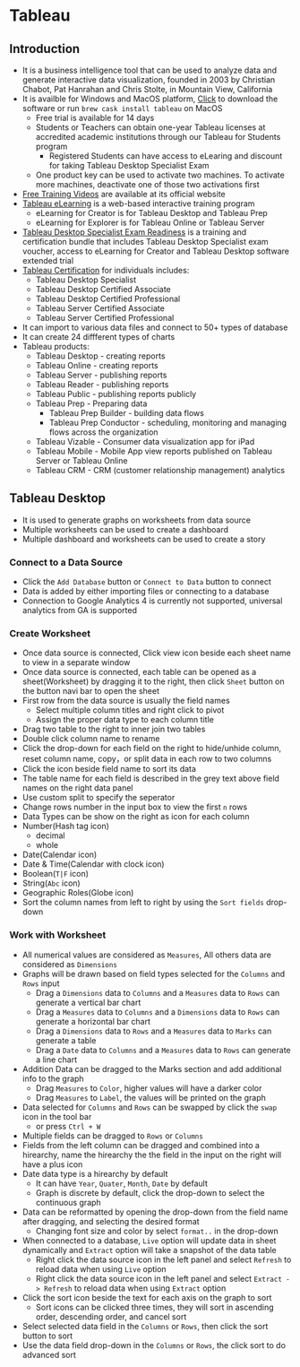 # Tableau

## Introduction

* It is a business intelligence tool that can be used to analyze data and generate interactive data visualization, founded in 2003 by Christian Chabot, Pat Hanrahan and Chris Stolte, in Mountain View, California
* It is availble for Windows and MacOS platform, [Click](https://www.tableau.com/products/trial) to download the software or run `brew cask install tableau` on MacOS
  * Free trial is available for 14 days
  * Students or Teachers can obtain one-year Tableau licenses at accredited academic institutions through our Tableau for Students program
    * Registered Students can have access to eLearing and discount for taking Tableau Desktop Specialist Exam
  * One product key can be used to activate two machines. To activate more machines, deactivate one of those two activations first
* [Free Training Videos](https://www.tableau.com/learn/training/20203) are available at its official website
* [Tableau eLearning](https://www.tableau.com/learn/training/elearning) is a web-based interactive training program
  * eLearning for Creator is for Tableau Desktop and Tableau Prep
  * eLearning for Explorer is for Tableau Online or Tableau Server
* [Tableau Desktop Specialist Exam Readiness](https://www.tableau.com/learn/training/specialist-certification-prep) is a training and certification bundle that includes Tableau Desktop Specialist exam voucher, access to eLearning for Creator and Tableau Desktop software extended trial
* [Tableau Certification](https://www.tableau.com/learn/certification) for individuals includes:
  * Tableau Desktop Specialist
  * Tableau Desktop Certified Associate
  * Tableau Desktop Certified Professional
  * Tableau Server Certified Associate
  * Tableau Server Certified Professional
* It can import to various data files and connect to 50+ types of database
* It can create 24 diffferent types of charts
* Tableau products:
  * Tableau Desktop - creating reports
  * Tableau Online - creating reports
  * Tableau Server - publishing reports
  * Tableau Reader - publishing reports
  * Tableau Public - publishing reports publicly
  * Tableau Prep - Preparing data
    * Tableau Prep Builder - building data flows
    * Tableau Prep Conductor - scheduling, monitoring and managing flows across the organization
  * Tableau Vizable - Consumer data visualization app for iPad
  * Tableau Mobile - Mobile App view reports published on Tableau Server or Tableau Online
  * Tableau CRM - CRM \(customer relationship management\) analytics

## Tableau Desktop

* It is used to generate graphs on worksheets from data source
* Multiple worksheets can be used to create a dashboard
* Multiple dashboard and worksheets can be used to create a story

### Connect to a Data Source

* Click the `Add Database` button or `Connect to Data` button to connect
* Data is added by either importing files or connecting to a database
* Connection to Google Analytics 4 is currently not supported, universal analytics from GA is supported

### Create Worksheet

* Once data source is connected, Click view icon beside each sheet name to view in a separate window
* Once data source is connected, each table can be opened as a sheet\(Worksheet\) by dragging it to the right, then click `Sheet` button on the button navi bar to open the sheet
* First row from the data source is usually the field names
  * Select multiple column titles and right click to pivot
  * Assign the proper data type to each column title
* Drag two table to the right to inner join two tables
* Double click column name to rename
* Click the drop-down for each field on the right to hide/unhide column, reset column name, copy，or split data in each row to two columns
* Click the icon beside field name to sort its data
* The table name for each field is described in the grey text above field names on the right data panel
* Use custom split to specify the seperator
* Change rows number in the input box to view the first `n` rows
* Data Types can be show on the right as icon for each column
* Number\(Hash tag icon\)
  * decimal
  * whole
* Date\(Calendar icon\)
* Date & Time\(Calendar with clock icon\)
* Boolean\(`T|F` icon\)
* String\(`Abc` icon\)
* Geographic Roles\(Globe icon\)
* Sort the column names from left to right by using the `Sort fields` drop-down

### Work with Worksheet

* All numerical values are considered as `Measures`, All others data are considered as `Dimensions`
* Graphs will be drawn based on field types selected for the `Columns` and `Rows` input
  * Drag a `Dimensions` data to `Columns` and a `Measures` data to `Rows` can generate a vertical bar chart
  * Drag a `Measures` data to `Columns` and a `Dimensions` data to `Rows` can generate a horizontal bar chart
  * Drag a `Dimensions` data to `Rows` and a `Measures` data to `Marks` can generate a table
  * Drag a `Date` data to `Columns` and a `Measures` data to `Rows` can generate a line chart
* Addition Data can be dragged to the Marks section and add additional info to the graph
  * Drag `Measures` to `Color`, higher values will have a darker color
  * Drag `Measures` to `Label`, the values will be printed on the graph
* Data selected for `Columns` and `Rows` can be swapped by click the `swap` icon in the tool bar
  * or press `Ctrl + W`
* Multiple fields can be dragged to `Rows` or `Columns`
* Fields from the left column can be dragged and combined into a hirearchy, name the hirearchy the the field in the input on the right will have a plus icon
* Date data type is a hirearchy by default
  * It can have `Year`, `Quater`, `Month`, `Date` by default
  * Graph is discrete by default, click the drop-down to select the continuous graph
* Data can be reformatted by opening the drop-down from the field name after dragging, and selecting the desired format
  * Changing font size and color by select `format..` in the drop-down
* When connected to a database, `Live` option will update data in sheet dynamically and `Extract` option will take a snapshot of the data table
  * Right click the data source icon in the left panel and select `Refresh` to reload data when using `Live` option
  * Right click the data source icon in the left panel and select `Extract -> Refresh` to reload data when using `Extract` option
* Click the sort icon beside the text for each axis on the graph to sort
  * Sort icons can be clicked three times, they will sort in ascending order, descending order, and cancel sort
* Select selected data field in the `Columns` or `Rows`, then click the sort button to sort
* Use the data field drop-down in the `Columns` or `Rows`, the click sort to do advanced sort

